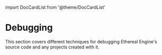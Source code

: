 import DocCardList from '@theme/DocCardList'

# Debugging
This section covers different techniques for debugging Ethereal Engine's source code and any projects created with it.

<DocCardList />
